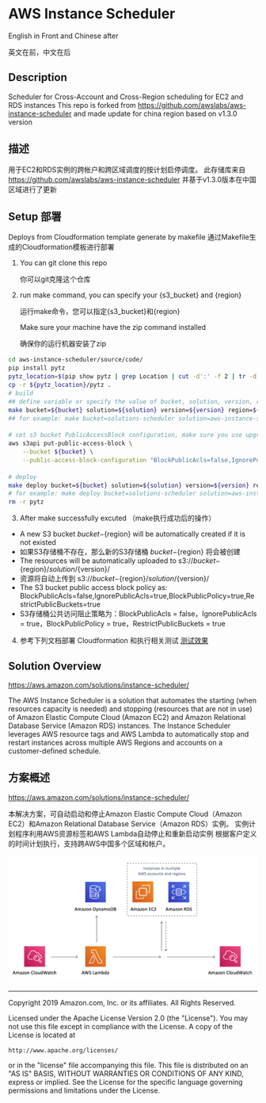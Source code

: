 # AWS Instance Scheduler

English in Front and Chinese after

英文在前，中文在后

## Description

Scheduler for Cross-Account and Cross-Region scheduling for EC2 and RDS instances
This repo is forked from https://github.com/awslabs/aws-instance-scheduler and made update for china region based on v1.3.0 version

## 描述
用于EC2和RDS实例的跨帐户和跨区域调度的按计划启停调度。
此存储库来自 https://github.com/awslabs/aws-instance-scheduler 并基于v1.3.0版本在中国区域进行了更新

## Setup 部署
Deploys from Cloudformation template generate by makefile
通过Makefile生成的Cloudformation模板进行部署
1. You can git clone this repo 

   你可以git克隆这个仓库

2. run make command, you can specify your {s3_bucket} and {region} 

   运行make命令，您可以指定{s3_bucket}和{region}

   Make sure your machine have the zip command installed

   确保你的运行机器安装了zip

```bash
cd aws-instance-scheduler/source/code/
pip install pytz
pytz_location=$(pip show pytz | grep Location | cut -d':' -f 2 | tr -d " ")
cp -r ${pytz_location}/pytz .
# build
## define variable or specify the value of bucket, solution, version, region
make bucket=${bucket} solution=${solution} version=${version} region=${region}
## for example: make bucket=solutions-scheduler solution=aws-instance-scheduler version=v1.3.0 region=cn-northwest-1

# set s3 bucket PublicAccessBlock configuration, make sure you use upgrade your aws cli > 1.18
aws s3api put-public-access-block \
    --bucket ${bucket} \
    --public-access-block-configuration "BlockPublicAcls=false,IgnorePublicAcls=true,BlockPublicPolicy=true,RestrictPublicBuckets=true" --region ${region}

# deploy
make deploy bucket=${bucket} solution=${solution} version=${version} region=${region}
# for example: make deploy bucket=solutions-scheduler solution=aws-instance-scheduler version=v1.3.0 region=cn-northwest-1
rm -r pytz
```

3. After make successfully excuted （make执行成功后的操作）
- A new S3 bucket ${bucket}-${region} will be automatically created if it is not existed
- 如果S3存储桶不存在，那么新的S3存储桶 ${bucket}-${region} 将会被创建
- The resources will be automatically uploaded to s3://${bucket}-${region}/${solution}/${version}/
- 资源将自动上传到 s3://${bucket}-${region}/${solution}/${version}/
- The S3 bucket public access block policy as: BlockPublicAcls=false,IgnorePublicAcls=true,BlockPublicPolicy=true,RestrictPublicBuckets=true
- S3存储桶公共访问阻止策略为：BlockPublicAcls = false，IgnorePublicAcls = true，BlockPublicPolicy = true，RestrictPublicBuckets = true

4. 参考下列文档部署 Cloudformation 和执行相关测试
[测试效果](Testing.md)

## Solution Overview
https://aws.amazon.com/solutions/instance-scheduler/

The AWS Instance Scheduler is a solution that automates the starting (when resources capacity is needed) and stopping
(resources that are not in use) of Amazon Elastic Compute Cloud (Amazon EC2) and Amazon Relational Database Service
(Amazon RDS) instances.
The Instance Scheduler leverages AWS resource tags and AWS Lambda to automatically stop and restart instances
across multiple AWS Regions and accounts on a customer-defined schedule.

## 方案概述
https://aws.amazon.com/solutions/instance-scheduler/

本解决方案，可自动启动和停止Amazon Elastic Compute Cloud（Amazon EC2）和Amazon Relational Database Service（Amazon RDS）实例。
实例计划程序利用AWS资源标签和AWS Lambda自动停止和重新启动实例
根据客户定义的时间计划执行，支持跨AWS中国多个区域和帐户。

![](resource/images/instance-scheduler-architecture.png)


***

Copyright 2019 Amazon.com, Inc. or its affiliates. All Rights Reserved.

Licensed under the Apache License Version 2.0 (the "License"). You may not use this file except in compliance with the License. A copy of the License is located at

    http://www.apache.org/licenses/

or in the "license" file accompanying this file. This file is distributed on an "AS IS" BASIS, WITHOUT WARRANTIES OR CONDITIONS OF ANY KIND, express or implied. See the License for the specific language governing permissions and limitations under the License.
